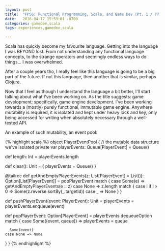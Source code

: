```yaml
---
layout: post
title:  "FPSG: Functional Programming, Scala, and Game Dev (Pt. 1 / ??)"
date:   2016-04-17 15:53:01 -0700
categories: gamedev,scala
tags: experiences,gamedev,scala

---
```

Scala has quickly become my favourite language. Getting into the language I was BEYOND lost. From not understanding any
functional language concepts, to the strange operators and seemingly endless ways to do things... I was overwhelmed.

After a couple years tho, I really feel like this language is going to be a big part of the future. If not this
language, then another that is similar, perhaps Clojure.

Now that I feel as though I understand the language a bit better, I'll start talking about what I've been working on.
As the title suggests: game development; specifically, game engine development. I've been working towards a (mostly)
purely functional, immutable game engine. Anywhere mutability is required, it is isolated and kept under heavy lock
and key, only being accessed for writing when absolutely necessary through a well-tested API.

An example of such mutability, an event pool:

{% highlight scala %}
object PlayerEventPool {
  // the mutable data structure we've isolated
  private var playerEvents: Queue[PlayerEvent] = Queue()

  def length: Int = playerEvents.length

  def clear(): Unit = {
    playerEvents = Queue()
  }

  @tailrec
  def getAndEmptyPlayerEvents(z: List[PlayerEvent] = List()): Option[List[PlayerEvent]] = popPlayerEvent match {
    case Some(e) => getAndEmptyPlayerEvents(e :: z)
    case None => z.length match {
      case l if l > 0 => Some(z.reverse.sortBy(_.targetId))
      case _ => None
    }
  }

  def pushPlayerEvent(event: PlayerEvent): Unit = playerEvents = playerEvents.enqueue(event)

  def popPlayerEvent: Option[PlayerEvent] = playerEvents.dequeueOption match {
    case Some((event, queue)) =>
      playerEvents = queue

      Some(event)
    case None => None
  }
}
{% endhighlight %}
